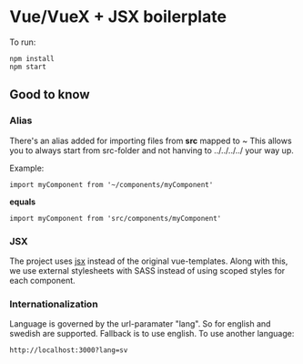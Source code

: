 # Vue/VueX + JSX boilerplate

To run:

    npm install
    npm start
    
## Good to know

### Alias
There's an alias added for importing files from **src** mapped to ~
This allows you to always start from src-folder and not hanving to ../../../../ your way up.

Example:

    import myComponent from '~/components/myComponent'

**equals**

    import myComponent from 'src/components/myComponent'


### JSX
The project uses <a href="https://vuejs.org/v2/guide/render-function.html" target="_blank">jsx</a> instead of the original vue-templates. Along with this, we use external stylesheets with SASS instead of using scoped styles for each component.

### Internationalization

Language is governed by the url-paramater "lang". So for english and swedish are supported. Fallback is to use english.
To use another language: 

    http://localhost:3000?lang=sv
